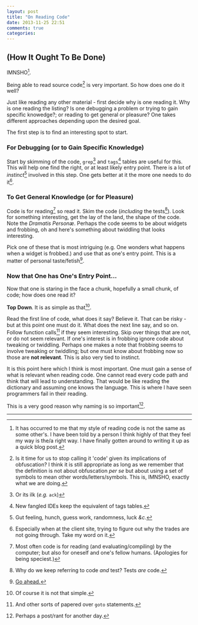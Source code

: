 ```yaml
---
layout: post
title: "On Reading Code"
date: 2013-11-25 22:51
comments: true
categories: 
---
```


## (How It Ought To Be Done) ##

IMNSHO[^1].

Being able to read source code[^2] is very important. So how does
one do it well? 

Just like reading any other material - first decide why is one reading it.
Why is one reading the listing? Is one debugging a problem or trying to gain
specific knowedge?; or reading to get general or pleasure? One takes different
approaches depending upon the desired goal.

The first step is to find an interesting spot to start.

### For Debugging (or to Gain Specific Knowledge) ###

Start by skimming of the code, `grep`[^3] and `tags`[^4] tables are useful for
this. This will help one find the right, or at least likely entry point.
There is a lot of *instinct*[^5] involved in this step. One gets better at it
the more one needs to do it[^6].

### To Get General Knowledge (or for Pleasure) ###

Code is for reading[^7] so read it. Skim the code (*including* the tests[^8]).
Look for something interesting, get the lay of the land, the shape of the
code. Note the *Dramatis Person&aelig;*. Perhaps the code seems to be about widgets
and frobbing, oh and here's something about twiddling that looks interesting.

Pick one of these that is most intriguing (e.g. One wonders what happens when
a widget is frobbed.) and use that as one's entry point. This is a matter of
personal taste/fetish[^9].

### Now that One has One's Entry Point... ###

Now that one is staring in the face a chunk, hopefully a small chunk, of code;
how does one read it?

**Top Down**. It is as simple as that[^10].

Read the first line of code, what does it say? Believe it. That can be risky -
but at this point one must do it. What does the next line say, and so on.
Follow function calls[^11] if they seem interesting. Skip over things that are
not, or do not seem relevant.  If one's interest is in frobbing ignore code
about tweaking or twiddling.  Perhaps one makes a note that frobbing seems to
involve tweaking or twiddling; but one must know about frobbing now so those
are **not relevant**. This is also very tied to instinct.

It is this point here which I think is most important. One must gain a sense
of what is relevant when reading code. One cannot read every code path and
think that will lead to understanding. That would be like reading the
dictionary and assuming one knows the language. This is where I have seen
programmers fail in their reading.

This is a very good reason why naming is so important[^12].

---

[^1]: It has occurred to me that my style of reading code is not the same as
    some other's. I have been told by a person I think highly of that they 
    feel my way is the/a right way. I have finally gotten around to writing it 
    up as a quick blog post.

[^2]: Is it time for us to stop calling it 'code' given its implications of
    obfuscation? I think it is still appropriate as long as we remember that 
    the definition is not about obfuscation *per se* but about using a set of 
    symbols to mean other words/letters/symbols. This is, IMNSHO, exactly what 
    we are doing. 

[^3]: Or its ilk (*e.g.* `ack`) 

[^4]: New fangled IDEs keep the equivalent of tags tables.

[^5]: Gut feeling, hunch, guess work, randomness, luck *&c.*

[^6]: Especially when at the client site, trying to figure out why the trades
    are not going through. Take my word on it.

[^7]: Most often code is for reading (and evaluating/compiling) by the
    computer; but also for oneself and one's fellow humans. (Apologies for
    being speciest.)

[^8]: Why do we keep referring to code *and* test? Tests *are* code.

[^9]: [Go ahead.](https://www.google.com/search?q=cat+photobomb)

[^10]: Of course it is not that simple.

[^11]: And other sorts of papered over `goto` statements.

[^12]: Perhaps a post/rant for another day.
